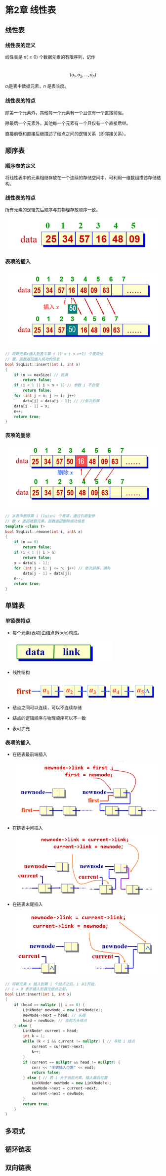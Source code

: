 # 第2章 线性表 

## 线性表

### 线性表的定义

线性表是 $n (≥0)$ 个数据元素的有限序列，记作

​      $$(a_1, a_2,\dots, a_n)$$

$a_i$是表中数据元素，$n$ 是表长度。

### 线性表的特点

除第一个元素外，其他每一个元素有一个且仅有一个直接前驱。

除最后一个元素外，其他每一个元素有一个且仅有一个直接后继。

直接前驱和直接后继描述了结点之间的逻辑关系（即邻接关系）。 

## 顺序表 

### 顺序表的定义

将线性表中的元素相继存放在一个连续的存储空间中。可利用一维数组描述存储结构。

### 线性表的特点

所有元素的逻辑先后顺序与其物理存放顺序一致。

![image-20230118013347170](typora-user-images/image-20230118013347170.png)

### 表项的插入

![image-20230118014253943](typora-user-images/image-20230118014253943.png)

```c++
// 将新元素x插入到表中第 i (1 ≤ i ≤ n+1) 个表项位
// 置。函数返回插入成功的信息
bool SeqList::insert(int i, int x)
{
    if (n == maxSize) // 表满
        return false;
    if (i < 1 || i > n + 1) // 参数 i 不合理
        return false;
    for (int j = n; j >= i; j++)
        data[j] = data[j - 1]; // //依次后移
    data[i - 1] = x;
    n++;
    return true;
}
```

### 表项的删除

![image-20230118014437542](typora-user-images/image-20230118014437542.png)

```c++
// 从表中删除第 i (1≤i≤n) 个表项，通过引用型参
// 数 x 返回被删元素。函数返回删除成功信息
template <class T>
bool SeqList::remove(int i, int& x)
{
    if (n == 0)
        return false;
    if (i < 1 || i > n)
        return false;
    x = data[i - 1];
    for (int j = i; j <= n; j++) // 依次前移，填补
        data[j - 1] = data[j];
    n--;
    return true;
}
```

## 单链表

### 单链表特点

- 每个元素(表项)由结点(Node)构成。

![image-20230118014834641](typora-user-images/image-20230118014834641.png)

-  线性结构

  ![image-20230118014944322](typora-user-images/image-20230118014944322.png)

- 结点之间可以连续，可以不连续存储

- 结点的逻辑顺序与物理顺序可以不一致

- 表可扩充

### 表项的插入

- 在链表最前端插入

  ![image-20230118015405280](typora-user-images/image-20230118015405280.png)

- 在链表中间插入

  ![image-20230118015434570](typora-user-images/image-20230118015434570.png)

- 在链表末尾插入

  ![image-20230118015540067](typora-user-images/image-20230118015540067.png)

```c++
// 将新元素 x 插入到第 i 个结点之后。i 从1开始，
// i = 0 表示插入到首元结点之前。
bool List:insert(int i, int x) 
{
    if (head == nullptr || i == 0) {
        LinkNode* newNode = new LinkNode(x);
        newNode->next = head; // 头插
        head = newNode; // 当前为头结点
    } else {
        LinkNode* current = head;
        int k = 1;
        while (k < i && current != nullptr) { // 寻找 i 结点
            current = current->next;
            k++;
        }
        if (current == nullptr && head != nullptr) {
            cerr << "无效插入位置" << endl;
            return false;
        } else { // 若 i 大于当前元素，插入最后位置
            LinkNode* newNode = new LinkNode(x);
            newNode->next = current->next;
            current->next = newNode;
        }
        return true;        
    }
}
```

## 多项式

## 循环链表

## 双向链表